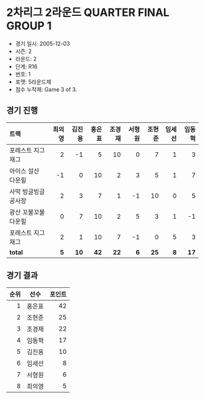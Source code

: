 # 2차리그 2라운드 QUARTER FINAL GROUP 1

- 경기 일시: 2005-12-03
- 시즌: 2
- 라운드: 2
- 단계: R16
- 번호: 1
- 포맷: 5라운드제
- 점수 누적제: Game 3 of 3.





## 경기 진행

| 트랙 | 최의영 | 김진용 | 홍은표 | 조경재 | 서형원 | 조현준 | 임세선 | 임동혁 |
|:---|---:|---:|---:|---:|---:|---:|---:|---:|
| 포레스트 지그재그 | 2 | -1 | 5 | 10 | 0 | 7 | 1 | 3 |
| 아이스 설산 다운힐 | -1 | 0 | 10 | 2 | 3 | 5 | 1 | 7 |
| 사막 빙글빙글 공사장 | 2 | 3 | 7 | 1 | -1 | 10 | 0 | 5 |
| 광산 꼬불꼬불 다운힐 | 0 | 7 | 10 | 2 | 5 | 3 | 1 | -1 |
| 포레스트 지그재그 | 2 | 1 | 10 | 7 | -1 | 0 | 5 | 3 |
| __total__ | __5__ | __10__ | __42__ | __22__ | __6__ | __25__ | __8__ | __17__ |




## 경기 결과

| 순위 | 선수 | 포인트 |
|---:|:---:|---:|
| 1 | 홍은표 | 42 |
| 2 | 조현준 | 25 |
| 3 | 조경재 | 22 |
| 4 | 임동혁 | 17 |
| 5 | 김진용 | 10 |
| 6 | 임세선 | 8 |
| 7 | 서형원 | 6 |
| 8 | 최의영 | 5 |

